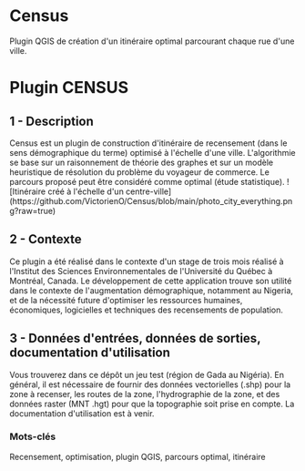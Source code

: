 # Census
Plugin QGIS de création d'un itinéraire optimal parcourant chaque rue d'une ville.
<h1>Plugin CENSUS</h1>

<h2>1 - Description </h2>
Census est un plugin de construction d'itinéraire de recensement (dans le sens démographique du terme) optimisé à l'échelle d'une ville. L'algorithmie se base sur un raisonnement de théorie des graphes et sur un modèle heuristique de résolution du problème du voyageur de commerce. Le parcours proposé peut être considéré comme optimal (étude statistique).
![Itinéraire créé à l'échelle d'un centre-ville](https://github.com/VictorienO/Census/blob/main/photo_city_everything.png?raw=true)

<h2>2 - Contexte </h2>
Ce plugin a été réalisé dans le contexte d'un stage de trois mois réalisé à l'Institut des Sciences Environnementales de l'Université du Québec à Montréal, Canada.
Le développement de cette application trouve son utilité dans le contexte de l'augmentation démographique, notamment au Nigeria, et de la nécessité future d'optimiser les ressources humaines, économiques, logicielles et techniques des recensements de population.


<h2>3 - Données d'entrées, données de sorties, documentation d'utilisation </h2>
Vous trouverez dans ce dépôt un jeu test (région de Gada au Nigéria). En général, il est nécessaire de fournir des données vectorielles (.shp) pour la zone à recenser, les routes de la zone, l'hydrographie de la zone, et des données raster (MNT .hgt) pour que la topographie soit prise en compte. La documentation d'utilisation est à venir.

<h3> Mots-clés</h3>
Recensement, optimisation, plugin QGIS, parcours optimal, itinéraire
